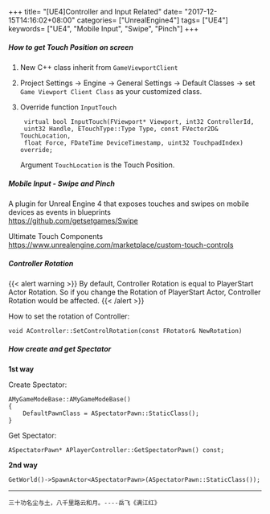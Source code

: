+++
title= "[UE4]Controller and Input Related"
date= "2017-12-15T14:16:02+08:00"
categories= ["UnrealEngine4"]
tags= ["UE4"]
keywords= ["UE4", "Mobile Input", "Swipe", "Pinch"]
+++

##### How to get Touch Position on screen

1. New C++ class inherit from `GameViewportClient`

2. Project Settings -> Engine -> General Settings -> Default Classes -> set `Game Viewport Client Class` as your customized class.

3. Override function `InputTouch`

		virtual bool InputTouch(FViewport* Viewport, int32 ControllerId, 
		uint32 Handle, ETouchType::Type Type, const FVector2D& TouchLocation, 
		float Force, FDateTime DeviceTimestamp, uint32 TouchpadIndex) override;
		
	Argument `TouchLocation` is the Touch Position.
	
##### Mobile Input - Swipe and Pinch

A plugin for Unreal Engine 4 that exposes touches and swipes on mobile devices as events in blueprints  
https://github.com/getsetgames/Swipe

Ultimate Touch Components  
https://www.unrealengine.com/marketplace/custom-touch-controls

##### Controller Rotation

{{< alert warning >}}
By default, Controller Rotation is equal to PlayerStart Actor Rotation. So if you change the Rotation of PlayerStart Actor, Controller Rotation would be affected.
{{< /alert >}}

How to set the rotation of Controller:

	void AController::SetControlRotation(const FRotator& NewRotation)
	
##### How create and get Spectator

**1st way**

Create Spectator:

	AMyGameModeBase::AMyGameModeBase()
	{
		DefaultPawnClass = ASpectatorPawn::StaticClass();
	}
	
Get Spectator:

	ASpectatorPawn* APlayerController::GetSpectatorPawn() const;
	
**2nd way**

	GetWorld()->SpawnActor<ASpectatorPawn>(ASpectatorPawn::StaticClass());

***
`三十功名尘与土，八千里路云和月。----岳飞《满江红》`